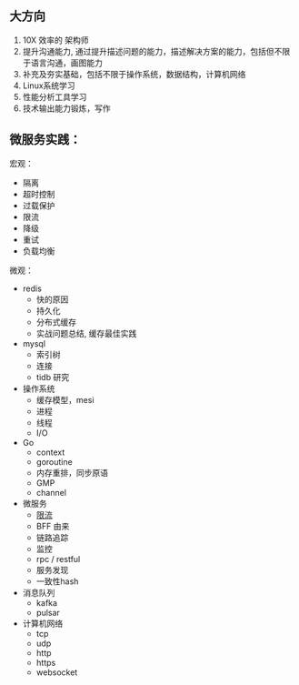 ## 大方向
1. 10X 效率的 架构师
2. 提升沟通能力, 通过提升描述问题的能力，描述解决方案的能力，包括但不限于语言沟通，画图能力
3. 补充及夯实基础，包括不限于操作系统，数据结构，计算机网络
4. Linux系统学习
5. 性能分析工具学习
6. 技术输出能力锻炼，写作

## 微服务实践：
宏观：
- 隔离
- 超时控制
- 过载保护
- 限流
- 降级
- 重试
- 负载均衡

微观：
- redis
    - 快的原因
    - 持久化
    - 分布式缓存
    - 实战问题总结, 缓存最佳实践
- mysql
    - 索引树
    - 连接
    - tidb 研究
- 操作系统
    - 缓存模型，mesi
    - 进程
    - 线程
    - I/O
- Go
    - context
    - goroutine
    - 内存重排，同步原语
    - GMP
    - channel
- 微服务
    - [限流](./algorithm-prac/limit_algorithem/限流算法.md)
    - BFF 由来
    - 链路追踪
    - 监控
    - rpc / restful
    - 服务发现
    - 一致性hash
- 消息队列
    - kafka
    - pulsar
- 计算机网络
    - tcp
    - udp
    - http
    - https
    - websocket
